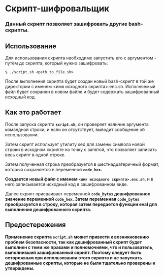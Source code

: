 # Скрипт-шифровальщик
### Данный скрипт позволяет зашифровать другие bash-скрипты.

## Использование
Для использования скрипта необходимо запустить его с аргументом - путём до скрипта, который нужно зашифровать:

```
$ ./script.sh <path_to_file.sh>
```
После выполнения скрипта будет создан новый bash-скрипт в той же директории с именем <имя исходного скрипта>.enc.sh. Исполняемый файл будет сохранен в новом файле и будет содержать зашифрованный исходный код.

## Как это работает
После запуска скрипта <b>`script.sh`</b>, он проверяет наличие аргумента командной строки, и если он отсутствует, выводит сообщение об использовании.

Затем скрипт использует утилиту sed для замены символа новой строки в исходном скрипте на точку с запятой, что позволяет записать весь скрипт в одной строке.

Затем полученная строка преобразуется в шестнадцатеричный формат, который сохраняется в переменной <b>`code_hex`.

Создается новый файл с именем `<имя исходного скрипта>.enc.sh`</b>, и в него записывается исходный код в зашифрованном виде.

Далее скрипт присваивает переменной <b>`code_bytes` дешифрованное значение переменной <b>`code_hex`. Затем переменная <b>`code_bytes` преобразуется в строку, которая затем передается функции eval для выполнения дешифрованного скрипта.

## Предостережения
Применение скрипта <b>`script.sh`</b> может привести к возникновению проблем безопасности, так как дешифрованный скрипт будет выполнен с теми же правами и полномочиями, что и пользователь, выполнивший зашифрованный скрипт. Поэтому следует быть осторожным при использовании этого скрипта и не запускать дешифрованные скрипты, которые не были тщательно проверены и утверждены.
